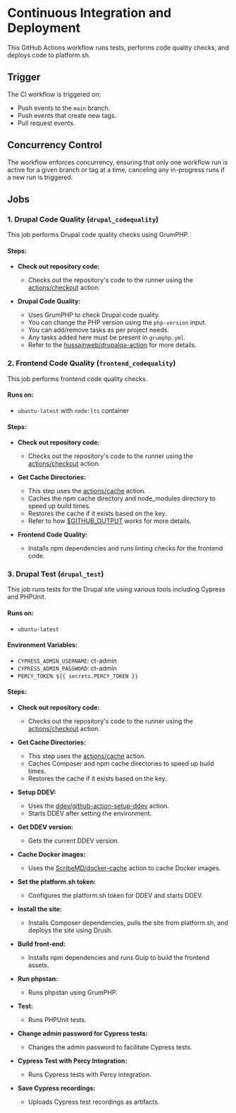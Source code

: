 # Continuous Integration and Deployment

This GitHub Actions workflow runs tests, performs code quality checks, and deploys code to platform.sh.

## Trigger

The CI workflow is triggered on:
- Push events to the `main` branch.
- Push events that create new tags.
- Pull request events.

## Concurrency Control

The workflow enforces concurrency, ensuring that only one workflow run is active for a given branch or tag at a time, canceling any in-progress runs if a new run is triggered.

## Jobs

### 1. Drupal Code Quality (`drupal_codequality`)

This job performs Drupal code quality checks using GrumPHP.

#### Steps:

- **Check out repository code:**
  - Checks out the repository's code to the runner using the [actions/checkout](https://github.com/actions/checkout) action.

- **Drupal Code Quality:**
  - Uses GrumPHP to check Drupal code quality.
  - You can change the PHP version using the `php-version` input.
  - You can add/remove tasks as per project needs.
  - Any tasks added here must be present in `grumphp.yml`.
  - Refer to the [hussainweb/drupalqa-action](https://github.com/hussainweb/drupalqa-action) for more details.

### 2. Frontend Code Quality (`frontend_codequality`)

This job performs frontend code quality checks.

#### Runs on:

- `ubuntu-latest` with `node:lts` container

#### Steps:

- **Check out repository code:**
  - Checks out the repository's code to the runner using the [actions/checkout](https://github.com/actions/checkout) action.

- **Get Cache Directories:**
  - This step uses the [actions/cache](https://github.com/actions/cache) action.
  - Caches the npm cache directory and node_modules directory to speed up build times.
  - Restores the cache if it exists based on the key.
  - Refer to how [$GITHUB_OUTPUT](https://docs.github.com/en/actions/using-jobs/defining-outputs-for-jobs) works for more details.

- **Frontend Code Quality:**
  - Installs npm dependencies and runs linting checks for the frontend code.

### 3. Drupal Test (`drupal_test`)

This job runs tests for the Drupal site using various tools including Cypress and PHPUnit.

#### Runs on:

- `ubuntu-latest`

#### Environment Variables:

- `CYPRESS_ADMIN_USERNAME`: ct-admin
- `CYPRESS_ADMIN_PASSWORD`: ct-admin
- `PERCY_TOKEN`: `${{ secrets.PERCY_TOKEN }}`

#### Steps:

- **Check out repository code:**
  - Checks out the repository's code to the runner using the [actions/checkout](https://github.com/actions/checkout) action.

- **Get Cache Directories:**
  - This step uses the [actions/cache](https://github.com/actions/cache) action.
  - Caches Composer and npm cache directories to speed up build times.
  - Restores the cache if it exists based on the key.

- **Setup DDEV:**
  - Uses the [ddev/github-action-setup-ddev](https://github.com/ddev/github-action-setup-ddev) action.
  - Starts DDEV after setting the environment.

- **Get DDEV version:**
  - Gets the current DDEV version.

- **Cache Docker images:**
  - Uses the [ScribeMD/docker-cache](https://github.com/ScribeMD/docker-cache) action to cache Docker images.

- **Set the platform.sh token:**
  - Configures the platform.sh token for DDEV and starts DDEV.

- **Install the site:**
  - Installs Composer dependencies, pulls the site from platform.sh, and deploys the site using Drush.

- **Build front-end:**
  - Installs npm dependencies and runs Gulp to build the frontend assets.

- **Run phpstan:**
  - Runs phpstan using GrumPHP.

- **Test:**
  - Runs PHPUnit tests.

- **Change admin password for Cypress tests:**
  - Changes the admin password to facilitate Cypress tests.

- **Cypress Test with Percy Integration:**
  - Runs Cypress tests with Percy integration.

- **Save Cypress recordings:**
  - Uploads Cypress test recordings as artifacts.
